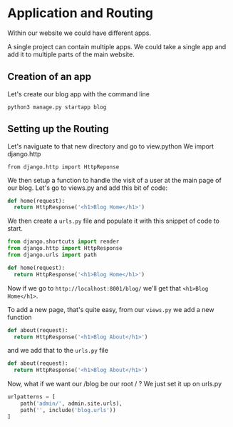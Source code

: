 # Application and Routing

Within our website we could have different apps.

A single project can contain multiple apps.
We could take a single app and add it to multiple parts of the main website.

## Creation of an app

Let's create our blog app with the command line

`python3 manage.py startapp blog`

## Setting up the Routing

Let's naviguate to that new directory and go to view.python
We import django.http

`from django.http import HttpReponse`

We then setup a function to handle the visit of a user at the main page of our blog.
Let's go to views.py and add this bit of code:

```python
def home(request):
  return HttpResponse('<h1>Blog Home</h1>')
```

We then create a `urls.py` file and populate it with this snippet of code to start.

```python
from django.shortcuts import render
from django.http import HttpResponse
from django.urls import path

def home(request):
  return HttpResponse('<h1>Blog Home</h1>')
```

Now if we go to `http://localhost:8001/blog/` we'll get that `<h1>Blog Home</h1>`.

To add a new page, that's quite easy, from our `views.py` we add a new function

```python
def about(request):
  return HttpResponse('<h1>Blog About</h1>')
```

and we add that to the `urls.py` file

```python
def about(request):
  return HttpResponse('<h1>Blog About</h1>')

```

Now, what if we want our /blog be our root / ?
We just set it up on urls.py

```python
urlpatterns = [
    path('admin/', admin.site.urls),
    path('', include('blog.urls'))
]
```
